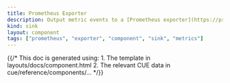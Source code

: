 ```yaml
---
title: Prometheus Exporter
description: Output metric events to a [Prometheus exporter](https://prometheus.io/docs/instrumenting/exporters) running on the host
kind: sink
layout: component
tags: ["prometheus", "exporter", "component", "sink", "metrics"]
---
```


{{/* This doc is generated using:
     1. The template in layouts/docs/component.html
     2. The relevant CUE data in cue/reference/components/... */}}
